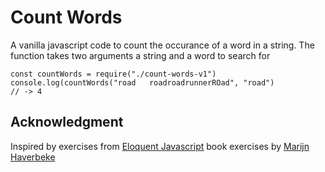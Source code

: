 # Count Words
A vanilla javascript code to count the occurance of a word in a string.
The function takes two arguments a string and a word to search for
```code
const countWords = require("./count-words-v1")
console.log(countWords("road   roadroadrunnerROad", "road")
// -> 4
```

## Acknowledgment
Inspired by exercises from [Eloquent Javascript](https://eloquentjavascript.net) book exercises by [Marijn Haverbeke](https://github.com/marijnh)

